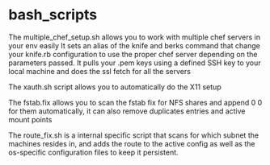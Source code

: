 # bash_scripts


The multiple_chef_setup.sh allows you to work with multiple chef servers in your env easily
It sets an alias of the knife and berks command that change your knife.rb configuration to use the proper chef server depending on the parameters passed. It pulls your .pem keys using a defined SSH key to your local machine and does the ssl fetch for all the servers

The xauth.sh script allows you to automatically do the X11 setup 

The fstab.fix allows you to scan the fstab fix for NFS shares and append 0 0 for them automatically, it can also remove duplicates entries and active mount points

The route_fix.sh is a internal specific script that scans for which subnet the machines resides in, and adds the route to the active config as well as the os-specific configuration files to keep it persistent.
